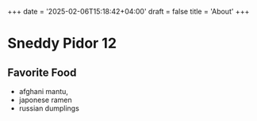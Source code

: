 +++
date = '2025-02-06T15:18:42+04:00'
draft = false
title = 'About'
+++

# Sneddy Pidor 12

## Favorite Food
- afghani mantu, 
- japonese ramen 
- russian dumplings